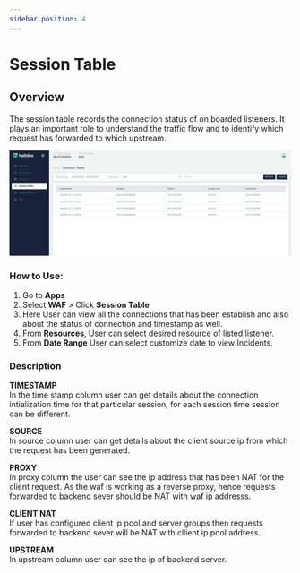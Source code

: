 ```yaml
---
sidebar position: 4
---
```


# Session Table

## Overview

The session table records the connection status of on boarded listeners. It plays an important role  to understand the traffic flow and to identify which request has forwarded to which upstream.

![session_table](/img/waf/v7/docs/sessiontable.png)

### How to Use:

1. Go to **Apps**
2. Select **WAF**  > Click **Session Table**
3. Here User can view all the connections that has been establish and also about the status of connection and timestamp as well.
4. From **Resources**, User can select desired resource of listed listener.
5. From **Date Range** User can select customize date to view Incidents.

### Description

**TIMESTAMP**  
In the time stamp column user can get details about the connection intialization time for that particular session, for each session time session can be different.

**SOURCE**  
In source column user can get details about the client source ip from which the request has been generated.

**PROXY**  
In proxy column the user can see the ip address that has been NAT for the client request. As the waf is working as a reverse proxy, hence requests forwarded to backend sever should be NAT with waf ip addresss.

**CLIENT NAT**  
If user has configured client ip pool and server groups then requests forwarded to backend sever will be NAT with cllient ip pool address.
 
**UPSTREAM**  
In upstream column user can see the ip of backend server. 
